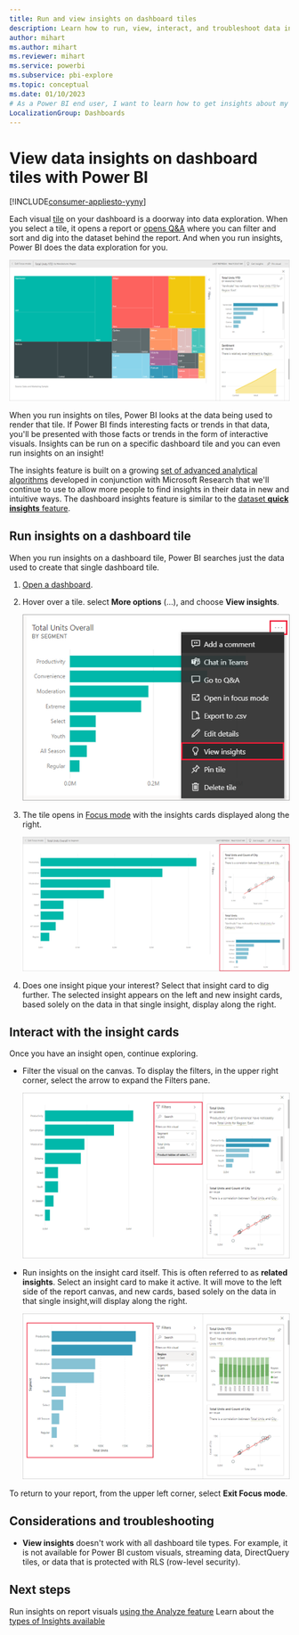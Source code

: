 ```yaml
---
title: Run and view insights on dashboard tiles
description: Learn how to run, view, interact, and troubleshoot data insights on a dashboard title with Power BI.
author: mihart
ms.author: mihart
ms.reviewer: mihart
ms.service: powerbi
ms.subservice: pbi-explore
ms.topic: conceptual
ms.date: 01/10/2023
# As a Power BI end user, I want to learn how to get insights about my dashboard tiles.
LocalizationGroup: Dashboards
---
```

# View data insights on dashboard tiles with Power BI

[!INCLUDE[consumer-appliesto-yyny](../includes/consumer-appliesto-yyny.md)]

Each visual [tile](end-user-tiles.md) on your dashboard is a doorway into data exploration. When you select a tile, it opens a report or [opens Q&A](end-user-q-and-a.md) where you can filter and sort and dig into the dataset behind the report. And when you run insights, Power BI does the data exploration for you.

[![Screenshot of the insights of a dashboard tile.](./media/end-user-insights/power-bi-insight.png)](./media/end-user-insights/power-bi-insight.png#lightbox)

When you run insights on tiles, Power BI looks at the data being used to render that tile. If Power BI finds interesting facts or trends in that data, you'll be presented with those facts or trends in the form of interactive visuals. Insights can be run on a specific dashboard tile and you can even run insights on an insight!

The insights feature is built on a growing [set of advanced analytical algorithms](end-user-insight-types.md) developed in conjunction with Microsoft Research that we'll continue to use to allow more people to find insights in their data in new and intuitive ways. The dashboard insights feature is similar to the [dataset **quick insights** feature](../create-reports/service-insights.md).

## Run insights on a dashboard tile
When you run insights on a dashboard tile, Power BI searches just the data used to create that single dashboard tile. 

1. [Open a dashboard](end-user-dashboards.md).
2. Hover over a tile. select **More options** (...), and choose **View insights**.

    ![Screenshot showing selection of ellipsis displays dropdown](./media/end-user-insights/power-bi-hover.png)


3. The tile opens in [Focus mode](end-user-focus.md) with the insights cards displayed along the right.
   
    [![Screenshot of insights cards.](./media/end-user-insights/power-bi-insights-tiles.png)](./media/end-user-insights/power-bi-insights-tiles-expanded.png#lightbox)
4. Does one insight pique your interest? Select that insight card to dig further. The selected insight appears on the left and new insight cards, based solely on the data in that single insight, display along the right.

## Interact with the insight cards

Once you have an insight open, continue exploring.

   * Filter the visual on the canvas.  To display the filters, in the upper right corner, select the arrow to expand the Filters pane.

      [![Insight with Filters menu expanded.](./media/end-user-insights/power-bi-filter.png)](./media/end-user-insights/power-bi-filter-expanded.png#lightbox)
   
   * Run insights on the insight card itself. This is often referred to as **related insights**. Select an insight card to make it active. It will move to the left side of the report canvas, and new cards, based solely on the data in that single insight,will  display along the right.
   
      [![Related insight and Filters menu expanded.](./media/end-user-insights/power-bi-insights-card.png)](./media/end-user-insights/power-bi-insights-card-expanded.png#lightbox)
   
     
To return to your report, from the upper left corner, select **Exit Focus mode**.

## Considerations and troubleshooting
- **View insights** doesn't work with all dashboard tile types. For example, it is not available for Power BI custom visuals, streaming data, DirectQuery tiles, or data that is protected with RLS (row-level security).<!--[Power BI visuals](end-user-custom-visuals.md)-->


## Next steps

Run insights on report visuals [using the Analyze feature](end-user-analyze-visuals.md)
Learn about the [types of Insights available](end-user-insight-types.md)
